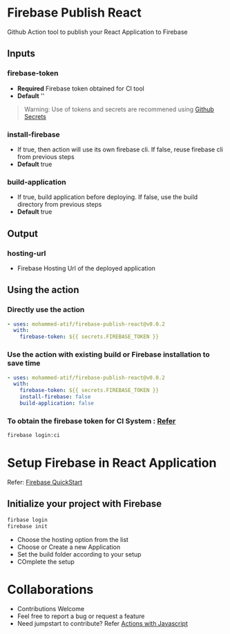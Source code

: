 # Firebase Publish React
Github Action tool to publish your React Application to Firebase

## Inputs
### firebase-token
* **Required** Firebase token obtained for CI tool
* **Default**  ''
> Warning: Use of tokens and secrets are recommened using [Github Secrets](https://docs.github.com/en/free-pro-team@latest/actions/reference/encrypted-secrets)

### install-firebase
* If true, then action will use its own firebase cli. If false, reuse firebase cli from previous steps  
* **Default** true

### build-application
* If true, build application before deploying. If false, use the build directory from previous steps
* **Default** true

## Output
### hosting-url
* Firebase Hosting Url of the deployed application

## Using the action

### Directly use the action
```yaml
- uses: mohammed-atif/firebase-publish-react@v0.0.2
  with:
    firebase-token: ${{ secrets.FIREBASE_TOKEN }}
```

### Use the action with existing build or Firebase installation to save time
```yaml
- uses: mohammed-atif/firebase-publish-react@v0.0.2
  with:
    firebase-token: ${{ secrets.FIREBASE_TOKEN }}
    install-firebase: false
    build-application: false
```

### To obtain the firebase token for CI System : [Refer](https://firebase.google.com/docs/cli#cli-ci-systems)
```bash
firebase login:ci
```

# Setup Firebase in React Application

Refer: [Firebase QuickStart](https://firebase.google.com/docs/hosting/quickstart)

## Initialize your project with Firebase

```bash
firbase login
firebase init
```

* Choose the hosting option from the list
* Choose or Create a new Application
* Set the build folder according to your setup
* COmplete the setup


# Collaborations
* Contributions Welcome
* Feel free to report a bug or request a feature
* Need jumpstart to contribute? Refer [Actions with Javascript](https://docs.github.com/en/free-pro-team@latest/actions/creating-actions/creating-a-javascript-action)